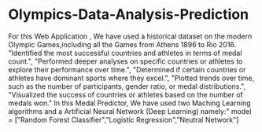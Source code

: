 # Olympics-Data-Analysis-Prediction
For this Web Application ,   We have used a historical dataset on the modern Olympic Games,including all the Games from Athens 1896 to Rio 2016. 
          "Identified the most successful countries and athletes in terms of medal count.",
          "Performed deeper analyses on specific countries or athletes to explore their performance over time.",
          "Determined if certain countries or athletes have dominant sports where they excel.",
          "Plotted trends over time, such as the number of participants, gender ratio, or medal distributions.",
          "Visualized the success of countries or athletes based on the number of medals won."
In this Medal Predictor, We have used two Maching Learning algorithms and a Artificial Neural Network (Deep Learning) namely:"
model = ["Random Forest Classifier","Logistic Regression","Neutral Network"]
